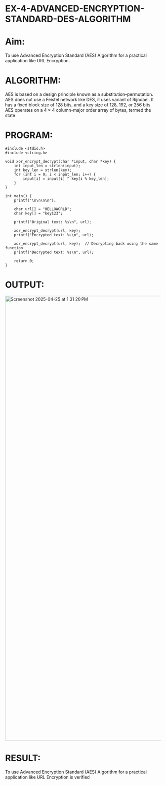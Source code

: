 # EX-4-ADVANCED-ENCRYPTION-STANDARD-DES-ALGORITHM
# Aim:
To use Advanced Encryption Standard (AES) Algorithm for a practical application like URL Encryption.

# ALGORITHM:
AES is based on a design principle known as a substitution–permutation.
AES does not use a Feistel network like DES, it uses variant of Rijndael.
It has a fixed block size of 128 bits, and a key size of 128, 192, or 256 bits.
AES operates on a 4 × 4 column-major order array of bytes, termed the state
# PROGRAM:
```
#include <stdio.h>
#include <string.h>

void xor_encrypt_decrypt(char *input, char *key) {
    int input_len = strlen(input);
    int key_len = strlen(key);
    for (int i = 0; i < input_len; i++) {
        input[i] = input[i] ^ key[i % key_len];
    }
}

int main() {
    printf("\n\n\n\n");

    char url[] = "HELLOWORLD";
    char key[] = "key123";

    printf("Original text: %s\n", url);

    xor_encrypt_decrypt(url, key);
    printf("Encrypted text: %s\n", url);

    xor_encrypt_decrypt(url, key);  // Decrypting back using the same function
    printf("Decrypted text: %s\n", url);

    return 0;
}
```
# OUTPUT:
<img width="1440" alt="Screenshot 2025-04-25 at 1 31 20 PM" src="https://github.com/user-attachments/assets/27a5b901-c255-42ca-9514-9e47cd6a82fc" />


# RESULT:
To use Advanced Encryption Standard (AES) Algorithm for a practical application like URL Encryption is verified







